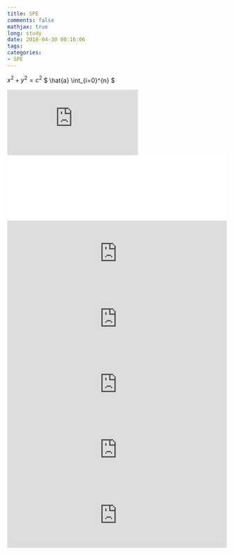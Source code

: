 ```yaml
---
title: SPE
comments: false
mathjax: true
long: study
date: 2018-04-30 00:16:06
tags:
categories:
- SPE
---
```

$x^2+y^2=c^2$
$ \hat{a}  \int_{i=0}^{n} $
<iframe src="https://onedrive.live.com/embed?cid=47AC61B16FE820EE&resid=47AC61B16FE820EE%21362&authkey=AM6z_jOhSAEehcg&em=2" id="myiframe" scrolling="no" onload="changeFrameHeight()" frameborder="0"></iframe>

<iframe id="iFrame1" name="iFrame1" width="100%" onload="this.height=iFrame1.document.body.scrollHeight" frameborder="0" src="index.html"></iframe>  
<iframe id="iFrame1" name="iFrame1" width="100%" onload="this.height=iFrame1.document.body.scrollHeight" frameborder="0" src="https://onedrive.live.com/embed?cid=47AC61B16FE820EE&resid=47AC61B16FE820EE%21362&authkey=AM6z_jOhSAEehcg&em=2"></iframe>  
<iframe id="iFrame1" name="iFrame1" width="100%" onload="this.height=iFrame1.document.body.scrollHeight" frameborder="0" src="https://onedrive.live.com/embed?cid=47AC61B16FE820EE&resid=47AC61B16FE820EE%21362&authkey=AM6z_jOhSAEehcg&em=2"></iframe>  
<iframe id="iFrame1" name="iFrame1" width="100%" onload="this.height=iFrame1.document.body.scrollHeight" frameborder="0" src="https://onedrive.live.com/embed?cid=47AC61B16FE820EE&resid=47AC61B16FE820EE%21362&authkey=AM6z_jOhSAEehcg&em=2"></iframe>  
<iframe id="iFrame1" name="iFrame1" width="100%" onload="this.height=iFrame1.document.body.scrollHeight" frameborder="0" src="https://onedrive.live.com/embed?cid=47AC61B16FE820EE&resid=47AC61B16FE820EE%21362&authkey=AM6z_jOhSAEehcg&em=2"></iframe>  
<iframe id="iFrame1" name="iFrame1" width="100%" onload="this.height=iFrame1.document.body.scrollHeight" frameborder="0" src="https://onedrive.live.com/embed?cid=47AC61B16FE820EE&resid=47AC61B16FE820EE%21362&authkey=AM6z_jOhSAEehcg&em=2"></iframe>  
